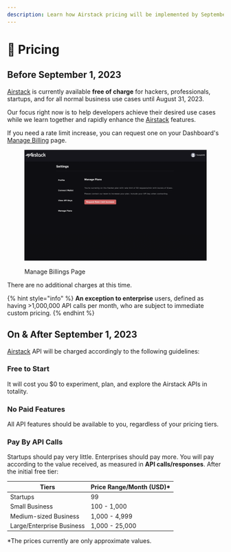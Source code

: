 ```yaml
---
description: Learn how Airstack pricing will be implemented by September 1, 2023.
---
```


# 🔋 Pricing

## Before September 1, 2023

[Airstack](https://airstack.xyz) is currently available **free of charge** for hackers, professionals, startups, and for all normal business use cases until August 31, 2023.

Our focus right now is to help developers achieve their desired use cases while we learn together and rapidly enhance the [Airstack](https://airstack.xyz) features.

If you need a rate limit increase, you can request one on your Dashboard's [Manage Billing](https://app.airstack.xyz/profile-settings/manage-plans) page.

<figure><img src="../.gitbook/assets/Screenshot 2023-07-12 at 05.31.18.png" alt=""><figcaption><p>Manage Billings Page</p></figcaption></figure>

There are no additional charges at this time.

{% hint style="info" %}
**An exception to enterprise** users, defined as having >1,000,000 API calls per month, who are subject to immediate custom pricing.
{% endhint %}

## On & After September 1, 2023

[Airstack](https://airstack.xyz) API will be charged accordingly to the following guidelines:

### Free to Start

It will cost you $0 to experiment, plan, and explore the Airstack APIs in totality.

### No Paid Features

All API features should be available to you, regardless of your pricing tiers.

### Pay By API Calls

Startups should pay very little. Enterprises should pay more. You will pay according to the value received, as measured in **API calls/responses**. After the initial free tier:

| Tiers                     | Price Range/Month (USD)\* |
| ------------------------- | ------------------------- |
| Startups                  | 99                        |
| Small Business            | 100 - 1,000               |
| Medium-sized Business     | 1,000 - 4,999             |
| Large/Enterprise Business | 1,000 - 25,000            |

\*The prices currently are only approximate values.

